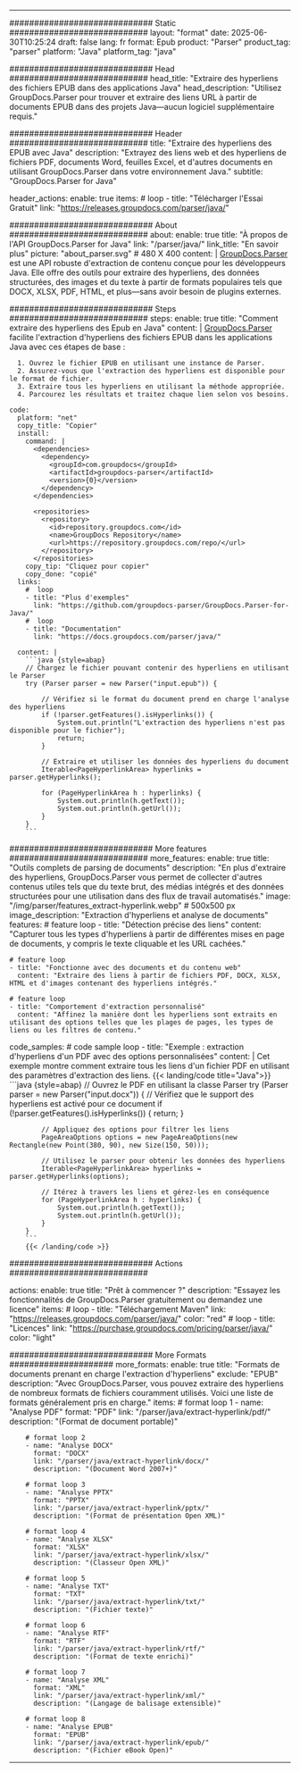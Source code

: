 


---
############################# Static ############################
layout: "format"
date:  2025-06-30T10:25:24
draft: false
lang: fr
format: Epub
product: "Parser"
product_tag: "parser"
platform: "Java"
platform_tag: "java"

############################# Head ############################
head_title: "Extraire des hyperliens des fichiers EPUB dans des applications Java"
head_description: "Utilisez GroupDocs.Parser pour trouver et extraire des liens URL à partir de documents EPUB dans des projets Java—aucun logiciel supplémentaire requis."

############################# Header ############################
title: "Extraire des hyperliens des EPUB avec Java" 
description: "Extrayez des liens web et des hyperliens de fichiers PDF, documents Word, feuilles Excel, et d'autres documents en utilisant GroupDocs.Parser dans votre environnement Java."
subtitle: "GroupDocs.Parser for Java" 

header_actions:
  enable: true
  items:
    #  loop
    - title: "Télécharger l'Essai Gratuit"
      link: "https://releases.groupdocs.com/parser/java/"
      
############################# About ############################
about:
    enable: true
    title: "À propos de l'API GroupDocs.Parser for Java"
    link: "/parser/java/"
    link_title: "En savoir plus"
    picture: "about_parser.svg" # 480 X 400
    content: |
       [GroupDocs.Parser](/parser/java/) est une API robuste d'extraction de contenu conçue pour les développeurs Java. Elle offre des outils pour extraire des hyperliens, des données structurées, des images et du texte à partir de formats populaires tels que DOCX, XLSX, PDF, HTML, et plus—sans avoir besoin de plugins externes.

############################# Steps ############################
steps:
    enable: true
    title: "Comment extraire des hyperliens des Epub en Java"
    content: |
      [GroupDocs.Parser](/parser/java/) facilite l'extraction d'hyperliens des fichiers EPUB dans les applications Java avec ces étapes de base :
      
      1. Ouvrez le fichier EPUB en utilisant une instance de Parser.
      2. Assurez-vous que l'extraction des hyperliens est disponible pour le format de fichier.
      3. Extraire tous les hyperliens en utilisant la méthode appropriée.
      4. Parcourez les résultats et traitez chaque lien selon vos besoins.
   
    code:
      platform: "net"
      copy_title: "Copier"
      install:
        command: |
          <dependencies>
            <dependency>
              <groupId>com.groupdocs</groupId>
              <artifactId>groupdocs-parser</artifactId>
              <version>{0}</version>
            </dependency>
          </dependencies>

          <repositories>
            <repository>
              <id>repository.groupdocs.com</id>
              <name>GroupDocs Repository</name>
              <url>https://repository.groupdocs.com/repo/</url>
            </repository>
          </repositories>
        copy_tip: "Cliquez pour copier"
        copy_done: "copié"
      links:
        #  loop
        - title: "Plus d'exemples"
          link: "https://github.com/groupdocs-parser/GroupDocs.Parser-for-Java/"
        #  loop
        - title: "Documentation"
          link: "https://docs.groupdocs.com/parser/java/"
          
      content: |
        ```java {style=abap}
        // Chargez le fichier pouvant contenir des hyperliens en utilisant le Parser
        try (Parser parser = new Parser("input.epub")) {

            // Vérifiez si le format du document prend en charge l'analyse des hyperliens
            if (!parser.getFeatures().isHyperlinks()) {
                System.out.println("L'extraction des hyperliens n'est pas disponible pour le fichier");
                return;
            }

            // Extraire et utiliser les données des hyperliens du document
            Iterable<PageHyperlinkArea> hyperlinks = parser.getHyperlinks();

            for (PageHyperlinkArea h : hyperlinks) {
                System.out.println(h.getText());
                System.out.println(h.getUrl());
            }
        }
        ```            

############################# More features ############################
more_features:
  enable: true
  title: "Outils complets de parsing de documents"
  description: "En plus d'extraire des hyperliens, GroupDocs.Parser vous permet de collecter d'autres contenus utiles tels que du texte brut, des médias intégrés et des données structurées pour une utilisation dans des flux de travail automatisés."
  image: "/img/parser/features_extract-hyperlink.webp" # 500x500 px
  image_description: "Extraction d'hyperliens et analyse de documents"
  features:
    # feature loop
    - title: "Détection précise des liens"
      content: "Capturer tous les types d'hyperliens à partir de différentes mises en page de documents, y compris le texte cliquable et les URL cachées."

    # feature loop
    - title: "Fonctionne avec des documents et du contenu web"
      content: "Extraire des liens à partir de fichiers PDF, DOCX, XLSX, HTML et d'images contenant des hyperliens intégrés."

    # feature loop
    - title: "Comportement d'extraction personnalisé"
      content: "Affinez la manière dont les hyperliens sont extraits en utilisant des options telles que les plages de pages, les types de liens ou les filtres de contenu."
      
  code_samples:
    # code sample loop
    - title: "Exemple : extraction d'hyperliens d'un PDF avec des options personnalisées"
      content: |
        Cet exemple montre comment extraire tous les liens d'un fichier PDF en utilisant des paramètres d'extraction des liens.
        {{< landing/code title="Java">}}
        ```java {style=abap}
        //  Ouvrez le PDF en utilisant la classe Parser
        try (Parser parser = new Parser("input.docx"))
        {
            // Vérifiez que le support des hyperliens est activé pour ce document
            if (!parser.getFeatures().isHyperlinks()) {
                return;
            }

            // Appliquez des options pour filtrer les liens
            PageAreaOptions options = new PageAreaOptions(new Rectangle(new Point(380, 90), new Size(150, 50)));

            // Utilisez le parser pour obtenir les données des hyperliens
            Iterable<PageHyperlinkArea> hyperlinks = parser.getHyperlinks(options);

            // Itérez à travers les liens et gérez-les en conséquence
            for (PageHyperlinkArea h : hyperlinks) {
                System.out.println(h.getText());
                System.out.println(h.getUrl());
            }
        }
        ```
        {{< /landing/code >}}


############################# Actions ############################

actions:
  enable: true
  title: "Prêt à commencer ?"
  description: "Essayez les fonctionnalités de GroupDocs.Parser gratuitement ou demandez une licence"
  items:
    #  loop
    - title: "Téléchargement Maven"
      link: "https://releases.groupdocs.com/parser/java/"
      color: "red"
        #  loop
    - title: "Licences"
      link: "https://purchase.groupdocs.com/pricing/parser/java/"
      color: "light"


############################# More Formats #####################
more_formats:
    enable: true
    title: "Formats de documents prenant en charge l'extraction d'hyperliens"
    exclude: "EPUB"
    description: "Avec GroupDocs.Parser, vous pouvez extraire des hyperliens de nombreux formats de fichiers couramment utilisés. Voici une liste de formats généralement pris en charge."
    items: 
        # format loop 1
        - name: "Analyse PDF"
          format: "PDF"
          link: "/parser/java/extract-hyperlink/pdf/"
          description: "(Format de document portable)"
          
        # format loop 2
        - name: "Analyse DOCX"
          format: "DOCX"
          link: "/parser/java/extract-hyperlink/docx/"
          description: "(Document Word 2007+)"
          
        # format loop 3
        - name: "Analyse PPTX"
          format: "PPTX"
          link: "/parser/java/extract-hyperlink/pptx/"
          description: "(Format de présentation Open XML)"
          
        # format loop 4
        - name: "Analyse XLSX"
          format: "XLSX"
          link: "/parser/java/extract-hyperlink/xlsx/"
          description: "(Classeur Open XML)"
          
        # format loop 5
        - name: "Analyse TXT"
          format: "TXT"
          link: "/parser/java/extract-hyperlink/txt/"
          description: "(Fichier texte)"
          
        # format loop 6
        - name: "Analyse RTF"
          format: "RTF"
          link: "/parser/java/extract-hyperlink/rtf/"
          description: "(Format de texte enrichi)"
          
        # format loop 7
        - name: "Analyse XML"
          format: "XML"
          link: "/parser/java/extract-hyperlink/xml/"
          description: "(Langage de balisage extensible)"
          
        # format loop 8
        - name: "Analyse EPUB"
          format: "EPUB"
          link: "/parser/java/extract-hyperlink/epub/"
          description: "(Fichier eBook Open)"
         
          

---